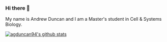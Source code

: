 ### Hi there 👋

My name is Andrew Duncan and I am a Master's student in Cell & Systems Biology.

[![agduncan94's github stats](https://github-readme-stats.vercel.app/api?username=agduncan94&show_icons=true&theme=solarized-dark&hide_border=true)](https://github.com/anuraghazra/github-readme-stats)
